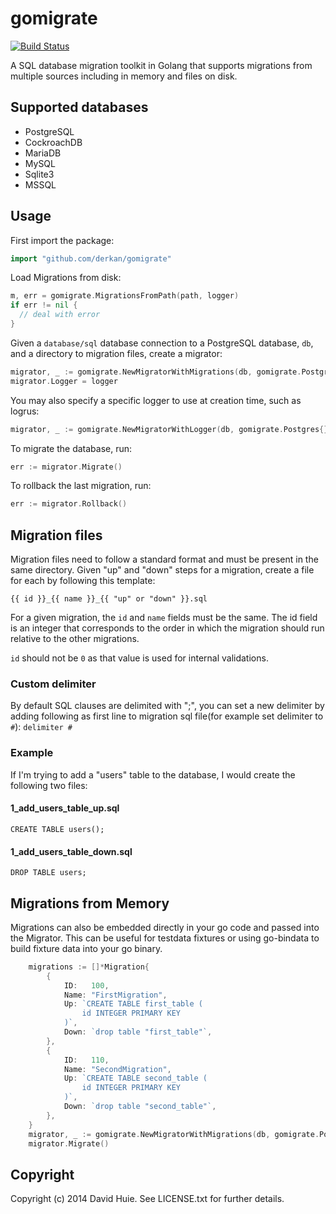 # gomigrate

[![Build Status](https://travis-ci.org/derkan/gomigrate.svg?branch=master)](https://travis-ci.org/derkan/gomigrate)


A SQL database migration toolkit in Golang that supports migrations from multiple sources including in memory and files on disk.

## Supported databases

- PostgreSQL  
- CockroachDB
- MariaDB
- MySQL
- Sqlite3
- MSSQL

## Usage

First import the package:

```go
import "github.com/derkan/gomigrate"
```

Load Migrations from disk:
```go
m, err = gomigrate.MigrationsFromPath(path, logger)
if err != nil {
  // deal with error
}
```

Given a `database/sql` database connection to a PostgreSQL database, `db`,
and a directory to migration files, create a migrator:

```go
migrator, _ := gomigrate.NewMigratorWithMigrations(db, gomigrate.Postgres{}, m)
migrator.Logger = logger
```

You may also specify a specific logger to use at creation time, such as logrus:

```go
migrator, _ := gomigrate.NewMigratorWithLogger(db, gomigrate.Postgres{}, m, logrus.New())
```

To migrate the database, run:

```go
err := migrator.Migrate()
```

To rollback the last migration, run:

```go
err := migrator.Rollback()
```

## Migration files

Migration files need to follow a standard format and must be present
in the same directory. Given "up" and "down" steps for a migration,
create a file for each by following this template:

```
{{ id }}_{{ name }}_{{ "up" or "down" }}.sql
```

For a given migration, the `id` and `name` fields must be the same.
The id field is an integer that corresponds to the order in which
the migration should run relative to the other migrations.

`id` should not be `0` as that value is used for internal validations.

### Custom delimiter

By default SQL clauses are delimited with ";", you can set a new delimiter
by adding following as first line to migration sql file(for example set 
delimiter to `#`):
`delimiter #`

### Example

If I'm trying to add a "users" table to the database, I would create
the following two files:

#### 1_add_users_table_up.sql

```
CREATE TABLE users();
```

#### 1_add_users_table_down.sql
```
DROP TABLE users;
```

## Migrations from Memory
Migrations can also be embedded directly in your go code and passed into the Migrator.  This can be useful for testdata fixtures or using go-bindata to build fixture data into your go binary.

```go
	migrations := []*Migration{
		{
			ID:   100,
			Name: "FirstMigration",
			Up: `CREATE TABLE first_table (
				id INTEGER PRIMARY KEY
			)`,
			Down: `drop table "first_table"`,
		},
		{
			ID:   110,
			Name: "SecondMigration",
			Up: `CREATE TABLE second_table (
				id INTEGER PRIMARY KEY
			)`,
			Down: `drop table "second_table"`,
		},
	}
	migrator, _ := gomigrate.NewMigratorWithMigrations(db, gomigrate.Postgres{}, migrations)
	migrator.Migrate()
```

## Copyright

Copyright (c) 2014 David Huie. See LICENSE.txt for further details.

